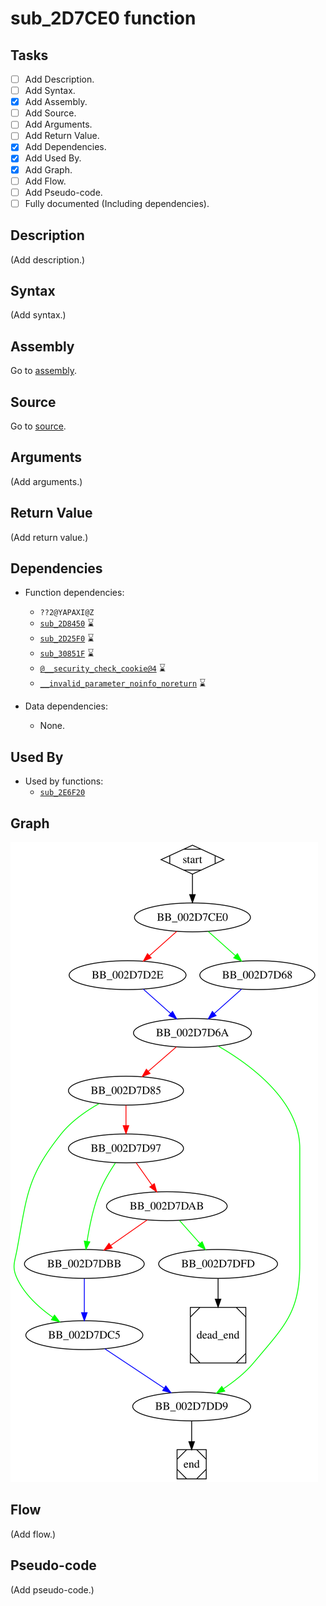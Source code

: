 # sub_2D7CE0 function

## Tasks

- [ ] Add Description.
- [ ] Add Syntax.
- [X] Add Assembly.
- [ ] Add Source.
- [ ] Add Arguments.
- [ ] Add Return Value.
- [X] Add Dependencies.
- [X] Add Used By.
- [X] Add Graph.
- [ ] Add Flow.
- [ ] Add Pseudo-code.
- [ ] Fully documented (Including dependencies).

## Description

(Add description.)

## Syntax

(Add syntax.)

## Assembly

Go to [assembly](../asm/sub_2D7CE0.asm).

## Source

Go to [source](../cc/sub_2D7CE0.cc).

## Arguments

(Add arguments.)

## Return Value

(Add return value.)

## Dependencies

* Function dependencies:
  * `??2@YAPAXI@Z`
  * [`sub_2D8450`](sub_2D8450.md) ⌛
  * [`sub_2D25F0`](sub_2D25F0.md) ⌛
  * [`sub_30851F`](sub_30851F.md) ⌛
  * [`@__security_check_cookie@4`](@__security_check_cookie@4.md) ⌛
  * [`__invalid_parameter_noinfo_noreturn`](__invalid_parameter_noinfo_noreturn.md) ⌛


* Data dependencies:
  * None.

## Used By

* Used by functions:
  * [`sub_2E6F20`](sub_2E6F20.md)

## Graph

![sub_2D7CE0 Graph](../svg/sub_2D7CE0.svg "sub_2D7CE0 Graph")

## Flow

(Add flow.)

## Pseudo-code

(Add pseudo-code.)
